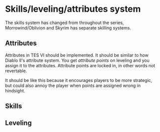 # Skills/leveling/attributes system

The skills system has changed from throughout the series, Morrowind/Oblivion and Skyrim has separate skilling systems.

## Attributes

Attributes in TES VI should be implemented. It should be similar to how Diablo II's attribute system. You get *attribute points* on leveling and you assign it to the attributes. Attribute points are locked in, in other words not revertable.

It should be like this because it encourages players to be more strategic, but could also annoy the player when points are assigned wrong in hindsight.

## Skills

## Leveling
